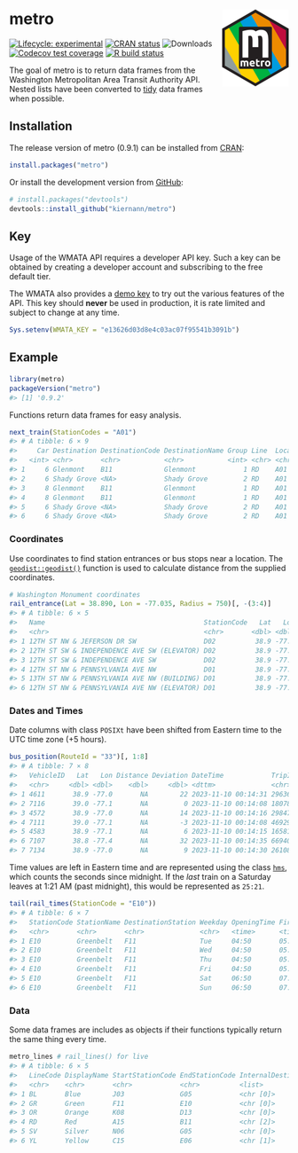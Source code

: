 
<!-- README.md is generated from README.Rmd. Please edit that file -->

# metro <img src='man/figures/logo.png' align="right" height="139" />

<!-- badges: start -->

[![Lifecycle:
experimental](https://img.shields.io/badge/lifecycle-stable-green)](https://lifecycle.r-lib.org/articles/stages.html#stable)
[![CRAN
status](https://www.r-pkg.org/badges/version/metro)](https://CRAN.R-project.org/package=metro)
![Downloads](https://cranlogs.r-pkg.org/badges/grand-total/gluedown)
[![Codecov test
coverage](https://img.shields.io/codecov/c/github/kiernann/metro/master.svg)](https://app.codecov.io/gh/kiernann/metro?branch=master')
[![R build
status](https://github.com/kiernann/metro/workflows/R-CMD-check/badge.svg)](https://github.com/kiernann/metro/actions)
<!-- badges: end -->

The goal of metro is to return data frames from the Washington
Metropolitan Area Transit Authority API. Nested lists have been
converted to [tidy](https://en.wikipedia.org/wiki/Tidy_data) data frames
when possible.

## Installation

The release version of metro (0.9.1) can be installed from
[CRAN](https://cran.r-project.org/package=metro):

``` r
install.packages("metro")
```

Or install the development version from
[GitHub](https://github.com/kiernann/metro):

``` r
# install.packages("devtools")
devtools::install_github("kiernann/metro")
```

## Key

Usage of the WMATA API requires a developer API key. Such a key can be
obtained by creating a developer account and subscribing to the free
default tier.

The WMATA also provides a [demo
key](https://developer.wmata.com/products/5475f236031f590f380924ff) to
try out the various features of the API. This key should **never** be
used in production, it is rate limited and subject to change at any
time.

``` r
Sys.setenv(WMATA_KEY = "e13626d03d8e4c03ac07f95541b3091b")
```

## Example

``` r
library(metro)
packageVersion("metro")
#> [1] '0.9.2'
```

Functions return data frames for easy analysis.

``` r
next_train(StationCodes = "A01")
#> # A tibble: 6 × 9
#>     Car Destination DestinationCode DestinationName Group Line  LocationCode LocationName   Min
#>   <int> <chr>       <chr>           <chr>           <int> <chr> <chr>        <chr>        <int>
#> 1     6 Glenmont    B11             Glenmont            1 RD    A01          Metro Center    -1
#> 2     6 Shady Grove <NA>            Shady Grove         2 RD    A01          Metro Center    -1
#> 3     8 Glenmont    B11             Glenmont            1 RD    A01          Metro Center     1
#> 4     8 Glenmont    B11             Glenmont            1 RD    A01          Metro Center     6
#> 5     6 Shady Grove <NA>            Shady Grove         2 RD    A01          Metro Center     6
#> 6     6 Shady Grove <NA>            Shady Grove         2 RD    A01          Metro Center    18
```

### Coordinates

Use coordinates to find station entrances or bus stops near a location.
The [`geodist::geodist()`](https://github.com/hypertidy/geodist)
function is used to calculate distance from the supplied coordinates.

``` r
# Washington Monument coordinates
rail_entrance(Lat = 38.890, Lon = -77.035, Radius = 750)[, -(3:4)]
#> # A tibble: 6 × 5
#>   Name                                        StationCode   Lat   Lon Distance
#>   <chr>                                       <chr>       <dbl> <dbl>    <dbl>
#> 1 12TH ST NW & JEFERSON DR SW                 D02          38.9 -77.0     582.
#> 2 12TH ST SW & INDEPENDENCE AVE SW (ELEVATOR) D02          38.9 -77.0     612.
#> 3 12TH ST SW & INDEPENDENCE AVE SW            D02          38.9 -77.0     626.
#> 4 12TH ST NW & PENNSYLVANIA AVE NW            D01          38.9 -77.0     672.
#> 5 13TH ST NW & PENNSYLVANIA AVE NW (BUILDING) D01          38.9 -77.0     685.
#> 6 12TH ST NW & PENNSYLVANIA AVE NW (ELEVATOR) D01          38.9 -77.0     714.
```

### Dates and Times

Date columns with class `POSIXt` have been shifted from Eastern time to
the UTC time zone (+5 hours).

``` r
bus_position(RouteId = "33")[, 1:8]
#> # A tibble: 7 × 8
#>   VehicleID   Lat   Lon Distance Deviation DateTime            TripID   RouteID
#>   <chr>     <dbl> <dbl>    <dbl>     <dbl> <dttm>              <chr>    <chr>  
#> 1 4611       38.9 -77.0       NA        22 2023-11-10 00:14:31 29636020 33     
#> 2 7116       39.0 -77.1       NA         0 2023-11-10 00:14:08 18078020 33     
#> 3 4572       38.9 -77.0       NA        14 2023-11-10 00:14:16 29847020 33     
#> 4 7111       39.0 -77.1       NA        -3 2023-11-10 00:14:08 46929020 33     
#> 5 4583       38.9 -77.1       NA         6 2023-11-10 00:14:15 16581020 33     
#> 6 7107       38.8 -77.4       NA        32 2023-11-10 00:14:35 6694020  33     
#> 7 7134       38.9 -77.0       NA         9 2023-11-10 00:14:30 26108020 33
```

Time values are left in Eastern time and are represented using the class
[`hms`](https://github.com/tidyverse/hms), which counts the seconds
since midnight. If the *last* train on a Saturday leaves at 1:21 AM
(past midnight), this would be represented as `25:21`.

``` r
tail(rail_times(StationCode = "E10"))
#> # A tibble: 6 × 7
#>   StationCode StationName DestinationStation Weekday OpeningTime FirstTime LastTime
#>   <chr>       <chr>       <chr>              <chr>   <time>      <time>    <time>  
#> 1 E10         Greenbelt   F11                Tue     04:50       05:00     23:30   
#> 2 E10         Greenbelt   F11                Wed     04:50       05:00     23:30   
#> 3 E10         Greenbelt   F11                Thu     04:50       05:00     23:30   
#> 4 E10         Greenbelt   F11                Fri     04:50       05:00     26:30   
#> 5 E10         Greenbelt   F11                Sat     06:50       07:00     26:30   
#> 6 E10         Greenbelt   F11                Sun     06:50       07:00     23:30
```

### Data

Some data frames are includes as objects if their functions typically
return the same thing every time.

``` r
metro_lines # rail_lines() for live
#> # A tibble: 6 × 5
#>   LineCode DisplayName StartStationCode EndStationCode InternalDestination
#>   <chr>    <chr>       <chr>            <chr>          <list>             
#> 1 BL       Blue        J03              G05            <chr [0]>          
#> 2 GR       Green       F11              E10            <chr [0]>          
#> 3 OR       Orange      K08              D13            <chr [0]>          
#> 4 RD       Red         A15              B11            <chr [2]>          
#> 5 SV       Silver      N06              G05            <chr [0]>          
#> 6 YL       Yellow      C15              E06            <chr [1]>
```

<!-- refs: start -->
<!-- refs: end -->
